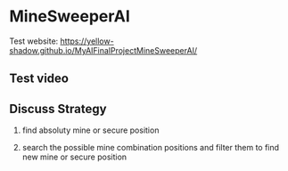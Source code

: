 # MineSweeperAI
Test website: https://yellow-shadow.github.io/MyAIFinalProjectMineSweeperAI/

## Test video

## Discuss Strategy
1. find absoluty mine or secure position

2. search the possible mine combination positions and filter them to find new mine or secure position
